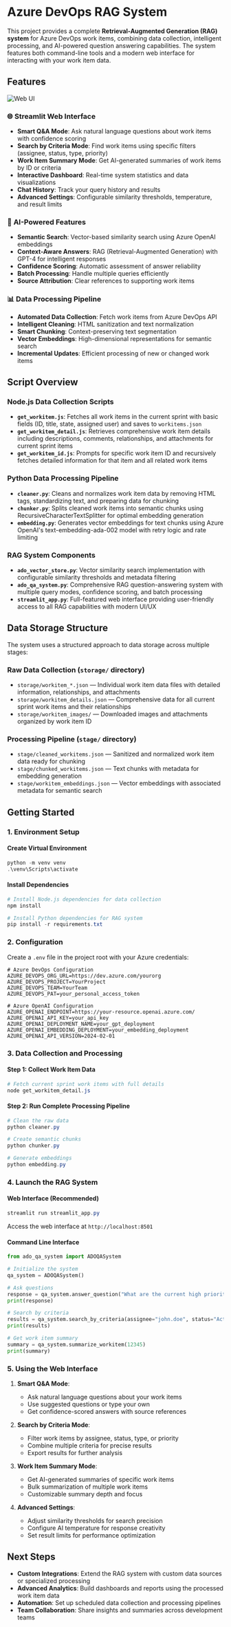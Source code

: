 # Azure DevOps RAG System

This project provides a complete **Retrieval-Augmented Generation (RAG) system** for Azure DevOps work items, combining data collection, intelligent processing, and AI-powered question answering capabilities. The system features both command-line tools and a modern web interface for interacting with your work item data.

## Features

![Web UI](figs/web_ui.png)

### 🌐 **Streamlit Web Interface**
- **Smart Q&A Mode**: Ask natural language questions about work items with confidence scoring
- **Search by Criteria Mode**: Find work items using specific filters (assignee, status, type, priority)
- **Work Item Summary Mode**: Get AI-generated summaries of work items by ID or criteria
- **Interactive Dashboard**: Real-time system statistics and data visualizations
- **Chat History**: Track your query history and results
- **Advanced Settings**: Configurable similarity thresholds, temperature, and result limits

### 🤖 **AI-Powered Features**
- **Semantic Search**: Vector-based similarity search using Azure OpenAI embeddings
- **Context-Aware Answers**: RAG (Retrieval-Augmented Generation) with GPT-4 for intelligent responses
- **Confidence Scoring**: Automatic assessment of answer reliability
- **Batch Processing**: Handle multiple queries efficiently
- **Source Attribution**: Clear references to supporting work items

### 📊 **Data Processing Pipeline**
- **Automated Data Collection**: Fetch work items from Azure DevOps API
- **Intelligent Cleaning**: HTML sanitization and text normalization
- **Smart Chunking**: Context-preserving text segmentation
- **Vector Embeddings**: High-dimensional representations for semantic search
- **Incremental Updates**: Efficient processing of new or changed work items

## Script Overview

### **Node.js Data Collection Scripts**
- **`get_workitem.js`**: Fetches all work items in the current sprint with basic fields (ID, title, state, assigned user) and saves to `workitems.json`
- **`get_workitem_detail.js`**: Retrieves comprehensive work item details including descriptions, comments, relationships, and attachments for current sprint items
- **`get_workitem_id.js`**: Prompts for specific work item ID and recursively fetches detailed information for that item and all related work items

### **Python Data Processing Pipeline**
- **`cleaner.py`**: Cleans and normalizes work item data by removing HTML tags, standardizing text, and preparing data for chunking
- **`chunker.py`**: Splits cleaned work items into semantic chunks using RecursiveCharacterTextSplitter for optimal embedding generation
- **`embedding.py`**: Generates vector embeddings for text chunks using Azure OpenAI's text-embedding-ada-002 model with retry logic and rate limiting

### **RAG System Components**
- **`ado_vector_store.py`**: Vector similarity search implementation with configurable similarity thresholds and metadata filtering
- **`ado_qa_system.py`**: Comprehensive RAG question-answering system with multiple query modes, confidence scoring, and batch processing
- **`streamlit_app.py`**: Full-featured web interface providing user-friendly access to all RAG capabilities with modern UI/UX

## Data Storage Structure

The system uses a structured approach to data storage across multiple stages:

### **Raw Data Collection (`storage/` directory)**
- `storage/workitem_*.json` — Individual work item data files with detailed information, relationships, and attachments
- `storage/workitem_details.json` — Comprehensive data for all current sprint work items and their relationships
- `storage/workitem_images/` — Downloaded images and attachments organized by work item ID

### **Processing Pipeline (`stage/` directory)**
- `stage/cleaned_workitems.json` — Sanitized and normalized work item data ready for chunking
- `stage/chunked_workitems.json` — Text chunks with metadata for embedding generation
- `stage/workitem_embeddings.json` — Vector embeddings with associated metadata for semantic search

## Getting Started

### **1. Environment Setup**

#### Create Virtual Environment
```powershell
python -m venv venv
.\venv\Scripts\activate
```

#### Install Dependencies
```powershell
# Install Node.js dependencies for data collection
npm install

# Install Python dependencies for RAG system
pip install -r requirements.txt
```

### **2. Configuration**

Create a `.env` file in the project root with your Azure credentials:

```env
# Azure DevOps Configuration
AZURE_DEVOPS_ORG_URL=https://dev.azure.com/yourorg
AZURE_DEVOPS_PROJECT=YourProject
AZURE_DEVOPS_TEAM=YourTeam
AZURE_DEVOPS_PAT=your_personal_access_token

# Azure OpenAI Configuration
AZURE_OPENAI_ENDPOINT=https://your-resource.openai.azure.com/
AZURE_OPENAI_API_KEY=your_api_key
AZURE_OPENAI_DEPLOYMENT_NAME=your_gpt_deployment
AZURE_OPENAI_EMBEDDING_DEPLOYMENT=your_embedding_deployment
AZURE_OPENAI_API_VERSION=2024-02-01
```

### **3. Data Collection and Processing**

#### Step 1: Collect Work Item Data
```powershell
# Fetch current sprint work items with full details
node get_workitem_detail.js
```

#### Step 2: Run Complete Processing Pipeline
```powershell
# Clean the raw data
python cleaner.py

# Create semantic chunks
python chunker.py

# Generate embeddings
python embedding.py
```

### **4. Launch the RAG System**

#### Web Interface (Recommended)
```powershell
streamlit run streamlit_app.py
```
Access the web interface at `http://localhost:8501`

#### Command Line Interface
```python
from ado_qa_system import ADOQASystem

# Initialize the system
qa_system = ADOQASystem()

# Ask questions
response = qa_system.answer_question("What are the current high priority bugs?")
print(response)

# Search by criteria
results = qa_system.search_by_criteria(assignee="john.doe", status="Active")
print(results)

# Get work item summary
summary = qa_system.summarize_workitem(12345)
print(summary)
```

### **5. Using the Web Interface**

1. **Smart Q&A Mode**: 
   - Ask natural language questions about your work items
   - Use suggested questions or type your own
   - Get confidence-scored answers with source references

2. **Search by Criteria Mode**:
   - Filter work items by assignee, status, type, or priority
   - Combine multiple criteria for precise results
   - Export results for further analysis

3. **Work Item Summary Mode**:
   - Get AI-generated summaries of specific work items
   - Bulk summarization of multiple work items
   - Customizable summary depth and focus

4. **Advanced Settings**:
   - Adjust similarity thresholds for search precision
   - Configure AI temperature for response creativity
   - Set result limits for performance optimization

## Next Steps

- **Custom Integrations**: Extend the RAG system with custom data sources or specialized processing
- **Advanced Analytics**: Build dashboards and reports using the processed work item data
- **Automation**: Set up scheduled data collection and processing pipelines
- **Team Collaboration**: Share insights and summaries across development teams
